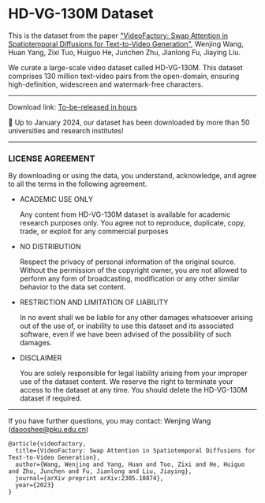 # HD-VG-130M Dataset

This is the dataset from the paper ["VideoFactory: Swap Attention in Spatiotemporal Diffusions for Text-to-Video Generation"](https://arxiv.org/abs/2305.10874), Wenjing Wang, Huan Yang, Zixi Tuo, Huiguo He, Junchen Zhu, Jianlong Fu, Jiaying Liu.

We curate a large-scale video dataset called HD-VG-130M. This dataset comprises 130 million text-video pairs from the open-domain, ensuring high-definition, widescreen and watermark-free characters.


--------------

Download link: [To-be-released in hours](url)

🎉 Up to January 2024, our dataset has been downloaded by more than 50 universities and research institutes!

--------------

### LICENSE AGREEMENT

By downloading or using the data, you understand, acknowledge, and agree to all the terms in the following agreement.

* ACADEMIC USE ONLY

  Any content from HD-VG-130M dataset is available for academic research purposes only. You agree not to reproduce, duplicate, copy, trade, or exploit for any commercial purposes

* NO DISTRIBUTION

  Respect the privacy of personal information of the original source. Without the permission of the copyright owner, you are not allowed to perform any form of broadcasting, modification or any other similar behavior to the data set content.

* RESTRICTION AND LIMITATION OF LIABILITY

  In no event shall we be liable for any other damages whatsoever arising out of the use of, or inability to use this dataset and its associated software, even if we have been advised of the possibility of such damages.

* DISCLAIMER

  You are solely responsible for legal liability arising from your improper use of the dataset content. We reserve the right to terminate your access to the dataset at any time. You should delete the HD-VG-130M dataset if required.

--------------

If you have further questions, you may contact: Wenjing Wang (daooshee@pku.edu.cn)

```
@article{videofactory,
  title={VideoFactory: Swap Attention in Spatiotemporal Diffusions for Text-to-Video Generation},
  author={Wang, Wenjing and Yang, Huan and Tuo, Zixi and He, Huiguo and Zhu, Junchen and Fu, Jianlong and Liu, Jiaying},
  journal={arXiv preprint arXiv:2305.10874},
  year={2023}
}
```
